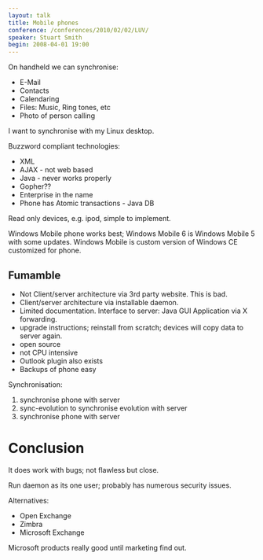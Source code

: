 ```yaml
---
layout: talk
title: Mobile phones
conference: /conferences/2010/02/02/LUV/
speaker: Stuart Smith
begin: 2008-04-01 19:00
---
```

On handheld we can synchronise:

* E-Mail
* Contacts
* Calendaring
* Files: Music, Ring tones, etc
* Photo of person calling

I want to synchronise with my Linux desktop.

Buzzword compliant technologies:

* XML
* AJAX - not web based
* Java - never works properly
* Gopher??
* Enterprise in the name
* Phone has Atomic transactions - Java DB

Read only devices, e.g. ipod, simple to implement.

Windows Mobile phone works best; Windows Mobile 6 is
Windows Mobile 5 with some updates. Windows Mobile is
custom version of Windows CE customized for phone.

## Fumamble

* Not Client/server architecture via 3rd party website. This is bad.
* Client/server architecture via installable daemon.
* Limited documentation. Interface to server: Java GUI Application
via X forwarding.
* upgrade instructions; reinstall from scratch; devices will copy
data to server again.
* open source
* not CPU intensive
* Outlook plugin also exists
* Backups of phone easy

Synchronisation:

1. synchronise phone with server
2. sync-evolution to synchronise evolution with server
3. synchronise phone with server

# Conclusion

It does work with bugs; not flawless but close.

Run daemon as its one user; probably has numerous security issues.

Alternatives:

* Open Exchange
* Zimbra
* Microsoft Exchange

Microsoft products really good until marketing find out.
